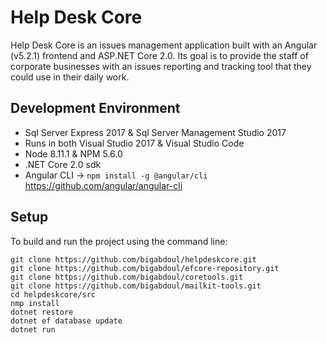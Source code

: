 # Help Desk Core
Help Desk Core is an issues management application built with an Angular (v5.2.1) frontend and ASP.NET Core 2.0. Its goal is to provide the staff of corporate businesses with an issues reporting and tracking tool that they could use in their daily work.

## Development Environment
- Sql Server Express 2017 & Sql Server Management Studio 2017
- Runs in both Visual Studio 2017 & Visual Studio Code
- Node 8.11.1 & NPM 5.6.0
- .NET Core 2.0 sdk
- Angular CLI -> `npm install -g @angular/cli` https://github.com/angular/angular-cli

## Setup
To build and run the project using the command line:

```
git clone https://github.com/bigabdoul/helpdeskcore.git
git clone https://github.com/bigabdoul/efcore-repository.git
git clone https://github.com/bigabdoul/coretools.git
git clone https://github.com/bigabdoul/mailkit-tools.git
cd helpdeskcore/src
nmp install
dotnet restore
dotnet ef database update
dotnet run
```
